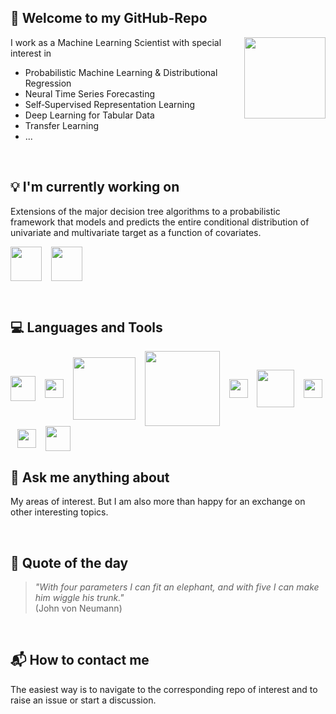 ## :tada: Welcome to my GitHub-Repo

<p align="right">  
<img align="right" height="130" width="130" src="https://user-images.githubusercontent.com/41187941/205481594-eafa06df-18e8-4354-b0dc-8dcbd79fc520.png">
</p>

I work as a Machine Learning Scientist with special interest in

- Probabilistic Machine Learning & Distributional Regression 
- Neural Time Series Forecasting 
- Self‑Supervised Representation Learning
- Deep Learning for Tabular Data
- Transfer Learning
- ...

<br />

## :bulb: I'm currently working on

Extensions of the major decision tree algorithms to a probabilistic framework that models and predicts the entire conditional distribution of univariate and multivariate target as a function of covariates.

<img align="center" height="55" width="50" src="https://github.com/StatMixedML/XGBoostLSS/raw/master/figures/XGBoostLSS_inv.png"> &ensp;
<img align="center" height="55" width="50" src="https://github.com/StatMixedML/LightGBMLSS/raw/master/figures/LightGBMLSS.png"> &ensp;

<br />


## :computer: Languages and Tools 

<p align="left">  
  <img align="center" height="40" width="40" src="https://cdn.jsdelivr.net/gh/devicons/devicon/icons/python/python-original-wordmark.svg"> &ensp;
  <img align="center" height="30" width="30" src="https://cdn.jsdelivr.net/gh/devicons/devicon/icons/rstudio/rstudio-original.svg"> &ensp;
  <img align="center" height="100" width="100" src="https://cdn.jsdelivr.net/gh/devicons/devicon/icons/pytorch/pytorch-original-wordmark.svg"> &ensp;
  <img align="center" height="120" width="120" src="https://cdn.jsdelivr.net/gh/devicons/devicon/icons/tensorflow/tensorflow-original-wordmark.svg"> &ensp;
    <img align="center" height="30" width="30" src="https://cdn.jsdelivr.net/gh/devicons/devicon/icons/julia/julia-original.svg"> &ensp;
  <img align="center" height="60" width="60" src="https://cdn.jsdelivr.net/gh/devicons/devicon/icons/anaconda/anaconda-original-wordmark.svg"> &ensp;
  <img align="center" height="30" width="30" src="https://cdn.jsdelivr.net/gh/devicons/devicon/icons/github/github-original.svg"> &ensp;
  <img align="center" height="30" width="30" src="https://cdn.jsdelivr.net/gh/devicons/devicon/icons/jenkins/jenkins-original.svg"> &ensp;
  <img align="center" height="40" width="40" src="https://cdn.jsdelivr.net/gh/devicons/devicon/icons/latex/latex-original.svg"> &ensp;
</p>


## :thought_balloon: Ask me anything about

My areas of interest. But I am also more than happy for an exchange on other interesting topics.

<br />

## :speech_balloon: Quote of the day

> *"With four parameters I can fit an elephant, and with five I can make him wiggle his trunk."* <br /> (John von Neumann)

<br />


## :mailbox_with_mail: How to contact me 

The easiest way is to navigate to the corresponding repo of interest and to raise an issue or start a discussion. 

<br />
